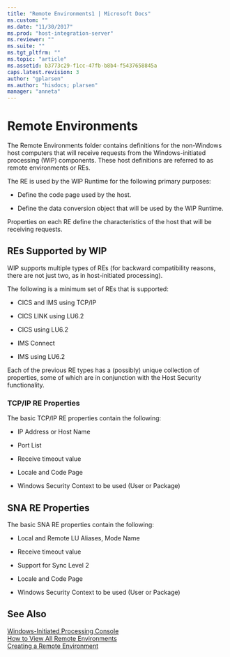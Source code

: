 ```yaml
---
title: "Remote Environments1 | Microsoft Docs"
ms.custom: ""
ms.date: "11/30/2017"
ms.prod: "host-integration-server"
ms.reviewer: ""
ms.suite: ""
ms.tgt_pltfrm: ""
ms.topic: "article"
ms.assetid: b3773c29-f1cc-47fb-b8b4-f5437658845a
caps.latest.revision: 3
author: "gplarsen"
ms.author: "hisdocs; plarsen"
manager: "anneta"
---
```

# Remote Environments
The Remote Environments folder contains definitions for the non-Windows host computers that will receive requests from the Windows-initiated processing (WIP) components. These host definitions are referred to as remote environments or REs.  
  
 The RE is used by the WIP Runtime for the following primary purposes:  
  
-   Define the code page used by the host.  
  
-   Define the data conversion object that will be used by the WIP Runtime.  
  
 Properties on each RE define the characteristics of the host that will be receiving requests.  
  
## REs Supported by WIP  
 WIP supports multiple types of REs (for backward compatibility reasons, there are not just two, as in host-initiated processing).  
  
 The following is a minimum set of REs that is supported:  
  
-   CICS and IMS using TCP/IP  
  
-   CICS LINK using LU6.2  
  
-   CICS using LU6.2  
  
-   IMS Connect  
  
-   IMS using LU6.2  
  
 Each of the previous RE types has a (possibly) unique collection of properties, some of which are in conjunction with the Host Security functionality.  
  
### TCP/IP RE Properties  
 The basic TCP/IP RE properties contain the following:  
  
-   IP Address or Host Name  
  
-   Port List  
  
-   Receive timeout value  
  
-   Locale and Code Page  
  
-   Windows Security Context to be used (User or Package)  
  
## SNA RE Properties  
 The basic SNA RE properties contain the following:  
  
-   Local and Remote LU Aliases, Mode Name  
  
-   Receive timeout value  
  
-   Support for Sync Level 2  
  
-   Locale and Code Page  
  
-   Windows Security Context to be used (User or Package)  
  
## See Also  
 [Windows-Initiated Processing Console](../core/windows-initiated-processing-console1.md)   
 [How to View All Remote Environments](../core/how-to-view-all-remote-environments2.md)   
 [Creating a Remote Environment](../core/creating-a-remote-environment1.md)